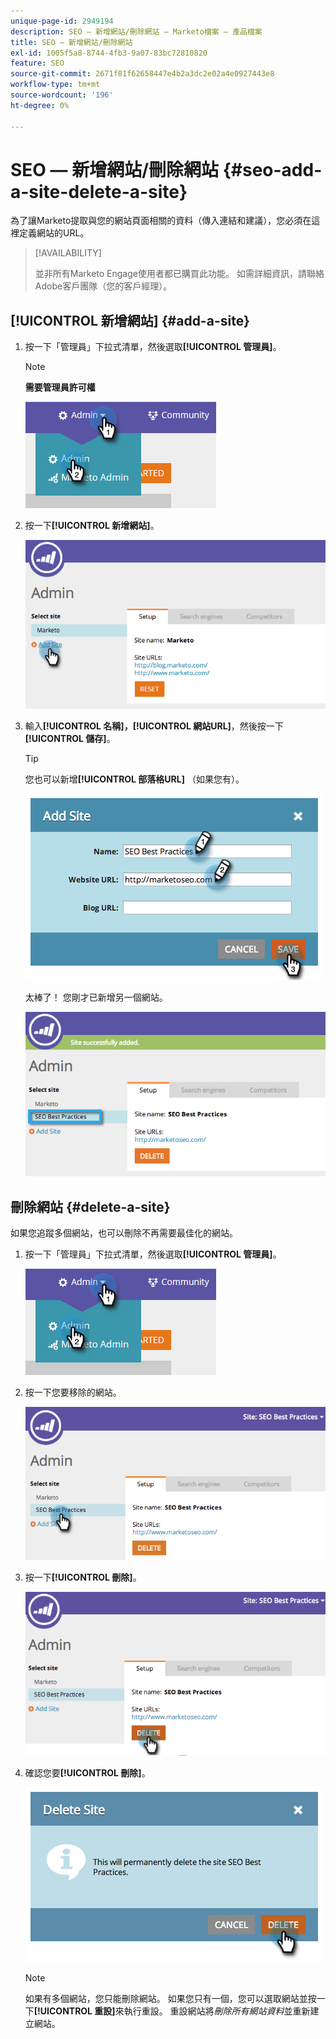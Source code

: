 ```yaml
---
unique-page-id: 2949194
description: SEO — 新增網站/刪除網站 — Marketo檔案 — 產品檔案
title: SEO — 新增網站/刪除網站
exl-id: 1005f5a8-8744-4fb3-9a07-83bc72810820
feature: SEO
source-git-commit: 2671f81f62658447e4b2a3dc2e02a4e0927443e8
workflow-type: tm+mt
source-wordcount: '196'
ht-degree: 0%

---
```


# SEO — 新增網站/刪除網站 {#seo-add-a-site-delete-a-site}

為了讓Marketo提取與您的網站頁面相關的資料（傳入連結和建議），您必須在這裡定義網站的URL。

>[!AVAILABILITY]
>
>並非所有Marketo Engage使用者都已購買此功能。 如需詳細資訊，請聯絡Adobe客戶團隊（您的客戶經理）。

## [!UICONTROL 新增網站] {#add-a-site}

1. 按一下「管理員」下拉式清單，然後選取&#x200B;**[!UICONTROL 管理員]**。

   >[!NOTE]
   >
   >**需要管理員許可權**

   ![](assets/one.png)

1. 按一下&#x200B;**[!UICONTROL 新增網站]**。

   ![](assets/two.png)

1. 輸入&#x200B;**[!UICONTROL 名稱]，[!UICONTROL 網站URL]**，然後按一下&#x200B;**[!UICONTROL 儲存]**。

   >[!TIP]
   >
   >您也可以新增&#x200B;**[!UICONTROL 部落格URL]** （如果您有）。

   ![](assets/image2014-9-17-21-3a19-3a51.png)

   太棒了！ 您剛才已新增另一個網站。

   ![](assets/four.png)

## 刪除網站 {#delete-a-site}

如果您追蹤多個網站，也可以刪除不再需要最佳化的網站。

1. 按一下「管理員」下拉式清單，然後選取&#x200B;**[!UICONTROL 管理員]**。

   ![](assets/one.png)

1. 按一下您要移除的網站。

   ![](assets/six.png)

1. 按一下&#x200B;**[!UICONTROL 刪除]**。

   ![](assets/seven.png)

1. 確認您要&#x200B;**[!UICONTROL 刪除]**。

   ![](assets/image2014-9-17-21-3a21-3a22.png)

   >[!NOTE]
   >
   >如果有多個網站，您只能刪除網站。 如果您只有一個，您可以選取網站並按一下&#x200B;**[!UICONTROL 重設]**&#x200B;來執行重設。 重設網站將&#x200B;_刪除所有網站資料_&#x200B;並重新建立網站。
